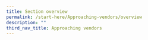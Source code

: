 ```yaml
---
title: Section overview
permalink: /start-here/Approaching-vendors/overview
description: ""
third_nav_title: Approaching vendors
---
```

